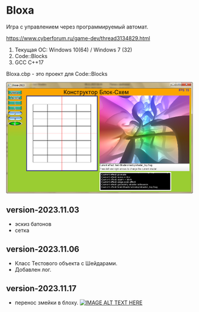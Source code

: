 # Bloxa
 Игра c управлением через программируемый автомат.

 https://www.cyberforum.ru/game-dev/thread3134829.html
 
 1. Текущая ОС: Windows 10(64) / Windows 7 (32)
 2. Code::Blocks
 3. GCC C++17
 
 Bloxa.cbp - это проект для Code::Blocks
 
 ![Screenshot in game 1](screenshorts/ver-2023.11.06.jpg)
 
 ##   version-2023.11.03
 - эскиз батонов
 - сетка

 ##   version-2023.11.06
 - Класс Тестового объекта с Шейдарами.
 - Добавлен лог.
 
 ##   version-2023.11.17 
 - перенос змейки в блоху.
 [![IMAGE ALT TEXT HERE](http://img.youtube.com/vi/oViSiFF0Z9o/0.jpg)](https://www.youtube.com/watch?v=oViSiFF0Z9o)
 